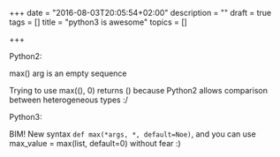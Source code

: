 +++
date = "2016-08-03T20:05:54+02:00"
description = ""
draft = true
tags = []
title = "python3 is awesome"
topics = []

+++

Python2:

max() arg is an empty sequence

Trying to use max((), 0) returns () because Python2 allows
comparison between heterogeneous types :/

Python3:

BIM! New syntax `def max(*args, *, default=Noe)`, and you can
use max_value = max(list, default=0) without fear :)
